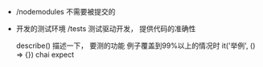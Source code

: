 - /nodemodules
不需要被提交的

- 开发的测试环境
  /tests
  测试驱动开发， 提供代码的准确性

  describe()  描述一下， 要测的功能
  例子覆盖到99%以上的情况时
  it('举例', () => {})
  chai expect 
